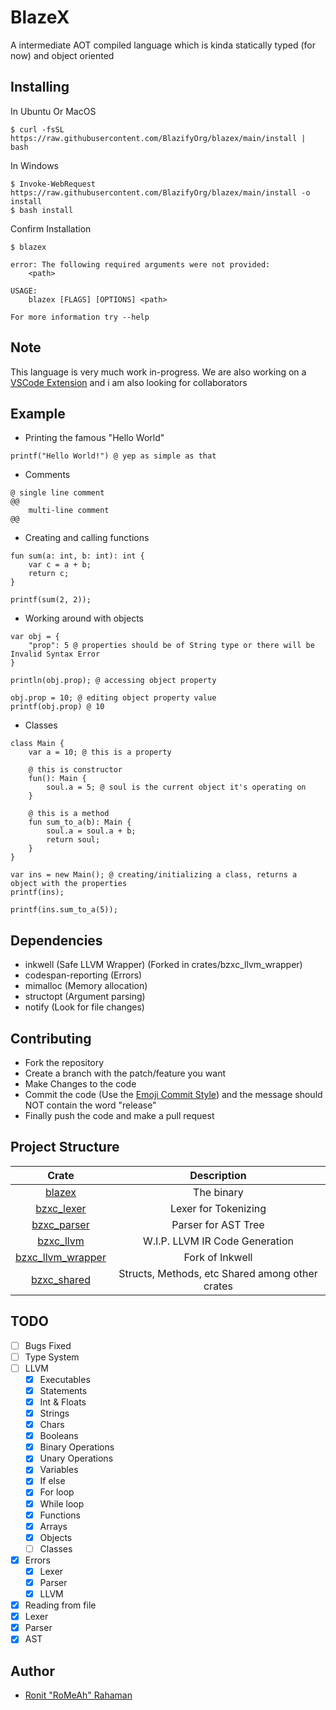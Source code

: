 # BlazeX
A intermediate AOT compiled language which is kinda statically typed (for now) and object oriented

## Installing

In Ubuntu Or MacOS

```shell
$ curl -fsSL https://raw.githubusercontent.com/BlazifyOrg/blazex/main/install | bash
```

In Windows

```shell
$ Invoke-WebRequest https://raw.githubusercontent.com/BlazifyOrg/blazex/main/install -o install
$ bash install
```

Confirm Installation

```shell
$ blazex
```

```
error: The following required arguments were not provided:
    <path>

USAGE:
    blazex [FLAGS] [OPTIONS] <path>

For more information try --help
```

## Note

This language is very much work in-progress. We are also working on a [VSCode Extension](https://github.com/BlazifyOrg/blazexscript-vscode) and i am also looking for collaborators

## Example

- Printing the famous "Hello World"

```bzx
printf("Hello World!") @ yep as simple as that
```

- Comments

```bzx
@ single line comment
@@
	multi-line comment
@@
```

- Creating and calling functions

```bzx
fun sum(a: int, b: int): int {
    var c = a + b;
    return c;
}

printf(sum(2, 2));
```

- Working around with objects

```bzx
var obj = {
    "prop": 5 @ properties should be of String type or there will be Invalid Syntax Error
}

println(obj.prop); @ accessing object property

obj.prop = 10; @ editing object property value
printf(obj.prop) @ 10
```

- Classes

```bzx
class Main {
    var a = 10; @ this is a property

    @ this is constructor
    fun(): Main {
        soul.a = 5; @ soul is the current object it's operating on
    }

    @ this is a method
    fun sum_to_a(b): Main {
        soul.a = soul.a + b;
        return soul;
    }
}

var ins = new Main(); @ creating/initializing a class, returns a object with the properties
printf(ins);

printf(ins.sum_to_a(5));
```

## Dependencies
- inkwell (Safe LLVM Wrapper) (Forked in crates/bzxc_llvm_wrapper)
- codespan-reporting (Errors)
- mimalloc (Memory allocation)
- structopt (Argument parsing)
- notify (Look for file changes)


## Contributing

- Fork the repository
- Create a branch with the patch/feature you want
- Make Changes to the code
- Commit the code (Use the [Emoji Commit Style](https://gist.github.com/RoMeAh/29cb5008266ab14ace12ac865bfe0538)) and the message should NOT contain the word "release"
- Finally push the code and make a pull request

## Project Structure

|                     Crate                     |                   Description                   |
| :-------------------------------------------: | :---------------------------------------------: |
|            [blazex](crates/blazex)            |                   The binary                    |
|        [bzxc_lexer](crates/bzxc_lexer)        |              Lexer for Tokenizing               |
|       [bzxc_parser](crates/bzxc_parser)       |               Parser for AST Tree               |
|         [bzxc_llvm](crates/bzxc_llvm)         |         W.I.P. LLVM IR Code Generation          |
| [bzxc_llvm_wrapper](crates/bzxc_llvm_wrapper) |                 Fork of Inkwell                 |
|       [bzxc_shared](crates/bzxc_shared)       | Structs, Methods, etc Shared among other crates |

## TODO

- [ ] Bugs Fixed
- [ ] Type System
- [ ] LLVM
  - [x] Executables
  - [x] Statements
  - [x] Int & Floats
  - [x] Strings
  - [x] Chars
  - [x] Booleans
  - [x] Binary Operations
  - [x] Unary Operations
  - [x] Variables
  - [x] If else
  - [x] For loop
  - [x] While loop
  - [x] Functions
  - [x] Arrays
  - [x] Objects
  - [ ] Classes
- [x] Errors
  - [x] Lexer
  - [x] Parser
  - [x] LLVM 
- [x] Reading from file
- [x] Lexer
- [x] Parser
- [x] AST

## Author

- [Ronit "RoMeAh" Rahaman](https://blazify.rocks/team/)
